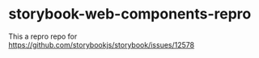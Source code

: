 # storybook-web-components-repro
This a repro repo for https://github.com/storybookjs/storybook/issues/12578
